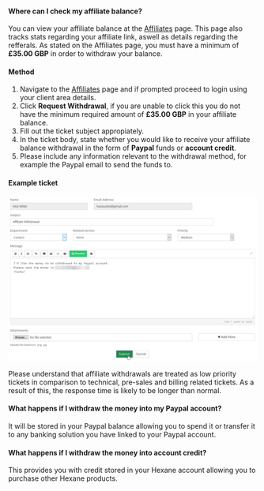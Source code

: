 #### Where can I check my affiliate balance?
You can view your affiliate balance at the [Affiliates](https://billing.hexanenetworks.com/affiliates.php) page. This page also tracks stats regarding your affiliate link, aswell as details regarding the refferals. As stated on the Affiliates page, you must have a minimum of **£35.00 GBP** in order to withdraw your balance.

#### Method
1. Navigate to the [Affiliates](https://billing.hexanenetworks.com/affiliates.php) page and if prompted proceed to login using your client area details.
2. Click **Request Withdrawal**, if you are unable to click this you do not have the minimum required amount of **£35.00 GBP** in your affiliate balance.
3. Fill out the ticket subject appropiately.
4. In the ticket body, state whether you would like to receive your affiliate balance withdrawal in the form of **Paypal** funds or **account credit**.
5. Please include any information relevant to the withdrawal method, for example the Paypal email to send the funds to.

#### Example ticket
![Example](https://raw.githubusercontent.com/HexaneNetworks/help-assets/master/assets/png/affiliate-withdrawal.png)

Please understand that affiliate withdrawals are treated as low priority tickets in comparison to technical, pre-sales and billing related tickets. As a result of this, the response time is likely to be longer than normal.

#### What happens if I withdraw the money into my Paypal account?
It will be stored in your Paypal balance allowing you to spend it or transfer it to any banking solution you have linked to your Paypal account.

#### What happens if I withdraw the money into account credit?
This provides you with credit stored in your Hexane account allowing you to purchase other Hexane products.


